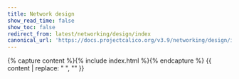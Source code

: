 ```yaml
---
title: Network design
show_read_time: false
show_toc: false
redirect_from: latest/networking/design/index
canonical_url: 'https://docs.projectcalico.org/v3.9/networking/design/index'
---
```

{% capture content %}{% include index.html %}{% endcapture %}
{{ content | replace: "    ", "" }}
